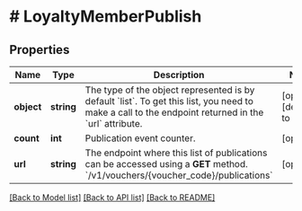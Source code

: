 # # LoyaltyMemberPublish

## Properties

Name | Type | Description | Notes
------------ | ------------- | ------------- | -------------
**object** | **string** | The type of the object represented is by default &#x60;list&#x60;. To get this list, you need to make a call to the endpoint returned in the &#x60;url&#x60; attribute. | [optional] [default to 'list']
**count** | **int** | Publication event counter. | [optional]
**url** | **string** | The endpoint where this list of publications can be accessed using a **GET** method. &#x60;/v1/vouchers/{voucher_code}/publications&#x60; | [optional]

[[Back to Model list]](../../README.md#models) [[Back to API list]](../../README.md#endpoints) [[Back to README]](../../README.md)
